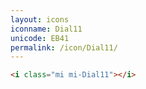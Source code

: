 ```yaml
---
layout: icons
iconname: Dial11
unicode: EB41
permalink: /icon/Dial11/
---
```


``` html
<i class="mi mi-Dial11"></i>
```
